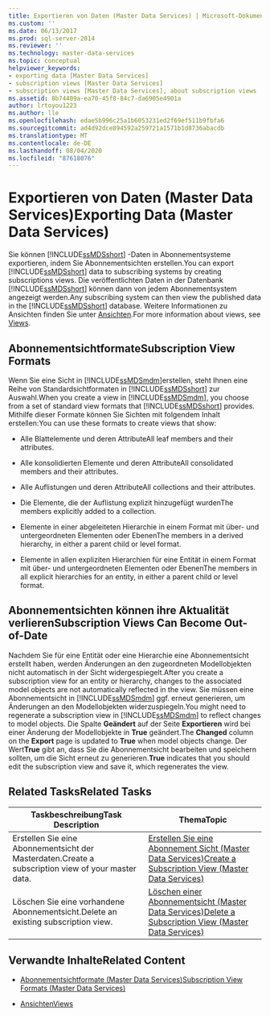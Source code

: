 ```yaml
---
title: Exportieren von Daten (Master Data Services) | Microsoft-Dokumentation
ms.custom: ''
ms.date: 06/13/2017
ms.prod: sql-server-2014
ms.reviewer: ''
ms.technology: master-data-services
ms.topic: conceptual
helpviewer_keywords:
- exporting data [Master Data Services]
- subscription views [Master Data Services]
- subscription views [Master Data Services], about subscription views
ms.assetid: 8b74409a-ea70-45f8-84c7-da6905e4901a
author: lrtoyou1223
ms.author: lle
ms.openlocfilehash: edae5b996c25a1b6053231ed2f69ef511b9fbfa6
ms.sourcegitcommit: ad4d92dce894592a259721a1571b1d8736abacdb
ms.translationtype: MT
ms.contentlocale: de-DE
ms.lasthandoff: 08/04/2020
ms.locfileid: "87618076"
---
```

# <a name="exporting-data-master-data-services"></a><span data-ttu-id="093a7-102">Exportieren von Daten (Master Data Services)</span><span class="sxs-lookup"><span data-stu-id="093a7-102">Exporting Data (Master Data Services)</span></span>
  <span data-ttu-id="093a7-103">Sie können [!INCLUDE[ssMDSshort](../includes/ssmdsshort-md.md)] -Daten in Abonnementsysteme exportieren, indem Sie Abonnementsichten erstellen.</span><span class="sxs-lookup"><span data-stu-id="093a7-103">You can export [!INCLUDE[ssMDSshort](../includes/ssmdsshort-md.md)] data to subscribing systems by creating subscriptions views.</span></span> <span data-ttu-id="093a7-104">Die veröffentlichten Daten in der Datenbank [!INCLUDE[ssMDSshort](../includes/ssmdsshort-md.md)] können dann von jedem Abonnementsystem angezeigt werden.</span><span class="sxs-lookup"><span data-stu-id="093a7-104">Any subscribing system can then view the published data in the [!INCLUDE[ssMDSshort](../includes/ssmdsshort-md.md)] database.</span></span> <span data-ttu-id="093a7-105">Weitere Informationen zu Ansichten finden Sie unter [Ansichten](../relational-databases/views/views.md).</span><span class="sxs-lookup"><span data-stu-id="093a7-105">For more information about views, see [Views](../relational-databases/views/views.md).</span></span>  
  
## <a name="subscription-view-formats"></a><span data-ttu-id="093a7-106">Abonnementsichtformate</span><span class="sxs-lookup"><span data-stu-id="093a7-106">Subscription View Formats</span></span>  
 <span data-ttu-id="093a7-107">Wenn Sie eine Sicht in [!INCLUDE[ssMDSmdm](../includes/ssmdsmdm-md.md)]erstellen, steht Ihnen eine Reihe von Standardsichtformaten in [!INCLUDE[ssMDSshort](../includes/ssmdsshort-md.md)] zur Auswahl.</span><span class="sxs-lookup"><span data-stu-id="093a7-107">When you create a view in [!INCLUDE[ssMDSmdm](../includes/ssmdsmdm-md.md)], you choose from a set of standard view formats that [!INCLUDE[ssMDSshort](../includes/ssmdsshort-md.md)] provides.</span></span> <span data-ttu-id="093a7-108">Mithilfe dieser Formate können Sie Sichten mit folgendem Inhalt erstellen:</span><span class="sxs-lookup"><span data-stu-id="093a7-108">You can use these formats to create views that show:</span></span>  
  
-   <span data-ttu-id="093a7-109">Alle Blattelemente und deren Attribute</span><span class="sxs-lookup"><span data-stu-id="093a7-109">All leaf members and their attributes.</span></span>  
  
-   <span data-ttu-id="093a7-110">Alle konsolidierten Elemente und deren Attribute</span><span class="sxs-lookup"><span data-stu-id="093a7-110">All consolidated members and their attributes.</span></span>  
  
-   <span data-ttu-id="093a7-111">Alle Auflistungen und deren Attribute</span><span class="sxs-lookup"><span data-stu-id="093a7-111">All collections and their attributes.</span></span>  
  
-   <span data-ttu-id="093a7-112">Die Elemente, die der Auflistung explizit hinzugefügt wurden</span><span class="sxs-lookup"><span data-stu-id="093a7-112">The members explicitly added to a collection.</span></span>  
  
-   <span data-ttu-id="093a7-113">Elemente in einer abgeleiteten Hierarchie in einem Format mit über- und untergeordneten Elementen oder Ebenen</span><span class="sxs-lookup"><span data-stu-id="093a7-113">The members in a derived hierarchy, in either a parent child or level format.</span></span>  
  
-   <span data-ttu-id="093a7-114">Elemente in allen expliziten Hierarchien für eine Entität in einem Format mit über- und untergeordneten Elementen oder Ebenen</span><span class="sxs-lookup"><span data-stu-id="093a7-114">The members in all explicit hierarchies for an entity, in either a parent child or level format.</span></span>  
  
## <a name="subscription-views-can-become-out-of-date"></a><span data-ttu-id="093a7-115">Abonnementsichten können ihre Aktualität verlieren</span><span class="sxs-lookup"><span data-stu-id="093a7-115">Subscription Views Can Become Out-of-Date</span></span>  
 <span data-ttu-id="093a7-116">Nachdem Sie für eine Entität oder eine Hierarchie eine Abonnementsicht erstellt haben, werden Änderungen an den zugeordneten Modellobjekten nicht automatisch in der Sicht widergespiegelt.</span><span class="sxs-lookup"><span data-stu-id="093a7-116">After you create a subscription view for an entity or hierarchy, changes to the associated model objects are not automatically reflected in the view.</span></span> <span data-ttu-id="093a7-117">Sie müssen eine Abonnementsicht in [!INCLUDE[ssMDSmdm](../includes/ssmdsmdm-md.md)] ggf. erneut generieren, um Änderungen an den Modellobjekten widerzuspiegeln.</span><span class="sxs-lookup"><span data-stu-id="093a7-117">You might need to regenerate a subscription view in [!INCLUDE[ssMDSmdm](../includes/ssmdsmdm-md.md)] to reflect changes to model objects.</span></span> <span data-ttu-id="093a7-118">Die Spalte **Geändert** auf der Seite **Exportieren** wird bei einer Änderung der Modellobjekte in **True** geändert.</span><span class="sxs-lookup"><span data-stu-id="093a7-118">The **Changed** column on the **Export** page is updated to **True** when model objects change.</span></span> <span data-ttu-id="093a7-119">Der Wert**True** gibt an, dass Sie die Abonnementsicht bearbeiten und speichern sollten, um die Sicht erneut zu generieren.</span><span class="sxs-lookup"><span data-stu-id="093a7-119">**True** indicates that you should edit the subscription view and save it, which regenerates the view.</span></span>  
  
## <a name="related-tasks"></a><span data-ttu-id="093a7-120">Related Tasks</span><span class="sxs-lookup"><span data-stu-id="093a7-120">Related Tasks</span></span>  
  
|<span data-ttu-id="093a7-121">Taskbeschreibung</span><span class="sxs-lookup"><span data-stu-id="093a7-121">Task Description</span></span>|<span data-ttu-id="093a7-122">Thema</span><span class="sxs-lookup"><span data-stu-id="093a7-122">Topic</span></span>|  
|----------------------|-----------|  
|<span data-ttu-id="093a7-123">Erstellen Sie eine Abonnementsicht der Masterdaten.</span><span class="sxs-lookup"><span data-stu-id="093a7-123">Create a subscription view of your master data.</span></span>|[<span data-ttu-id="093a7-124">Erstellen Sie eine Abonnement Sicht &#40;Master Data Services&#41;</span><span class="sxs-lookup"><span data-stu-id="093a7-124">Create a Subscription View &#40;Master Data Services&#41;</span></span>](create-a-subscription-view-to-export-data-master-data-services.md)|  
|<span data-ttu-id="093a7-125">Löschen Sie eine vorhandene Abonnementsicht.</span><span class="sxs-lookup"><span data-stu-id="093a7-125">Delete an existing subscription view.</span></span>|[<span data-ttu-id="093a7-126">Löschen einer Abonnementsicht &#40;Master Data Services&#41;</span><span class="sxs-lookup"><span data-stu-id="093a7-126">Delete a Subscription View &#40;Master Data Services&#41;</span></span>](../../2014/master-data-services/delete-a-subscription-view-master-data-services.md)|  
  
## <a name="related-content"></a><span data-ttu-id="093a7-127">Verwandte Inhalte</span><span class="sxs-lookup"><span data-stu-id="093a7-127">Related Content</span></span>  
  
-   [<span data-ttu-id="093a7-128">Abonnementsichtformate &#40;Master Data Services&#41;</span><span class="sxs-lookup"><span data-stu-id="093a7-128">Subscription View Formats &#40;Master Data Services&#41;</span></span>](../../2014/master-data-services/subscription-view-formats-master-data-services.md)  
  
-   [<span data-ttu-id="093a7-129">Ansichten</span><span class="sxs-lookup"><span data-stu-id="093a7-129">Views</span></span>](../relational-databases/views/views.md)  
  
  
